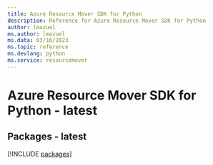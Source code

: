 ```yaml
---
title: Azure Resource Mover SDK for Python
description: Reference for Azure Resource Mover SDK for Python
author: lmazuel
ms.author: lmazuel
ms.data: 03/16/2023
ms.topic: reference
ms.devlang: python
ms.service: resourcemover
---
```

# Azure Resource Mover SDK for Python - latest
## Packages - latest
[!INCLUDE [packages](resource-mover-index.md)]